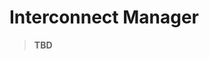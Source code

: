 <!--
SPDX-FileCopyrightText: (C) 2025 Intel Corporation
SPDX-License-Identifier: Apache-2.0
-->

# Interconnect Manager

> **TBD**
